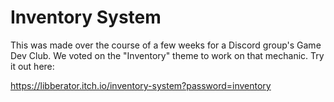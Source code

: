 # Inventory System
 
This was made over the course of a few weeks for a Discord group's Game Dev Club. We voted on the "Inventory" theme to work on that mechanic. Try it out here:

https://libberator.itch.io/inventory-system?password=inventory
